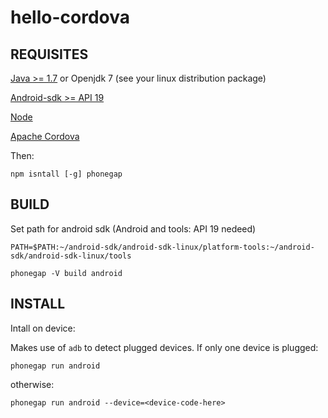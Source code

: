 # hello-cordova

## REQUISITES

[Java >= 1.7](http://www.oracle.com/technetwork/java/javase/downloads/jdk7-downloads-1880260.html) or Openjdk 7 (see your linux distribution package)

[Android-sdk >= API 19](http://developer.android.com/sdk/installing/index.html)

[Node](https://nodejs.org/)

[Apache Cordova](http://cordova.apache.org)

Then:

```
npm isntall [-g] phonegap
```

## BUILD

Set path for android sdk (Android and tools: API 19 nedeed)

```
PATH=$PATH:~/android-sdk/android-sdk-linux/platform-tools:~/android-sdk/android-sdk-linux/tools
```
```
phonegap -V build android
```

## INSTALL

Intall on device:

Makes use of `adb` to detect plugged devices. If only one device is plugged:

```
phonegap run android
```

otherwise:

```
phonegap run android --device=<device-code-here>
```
